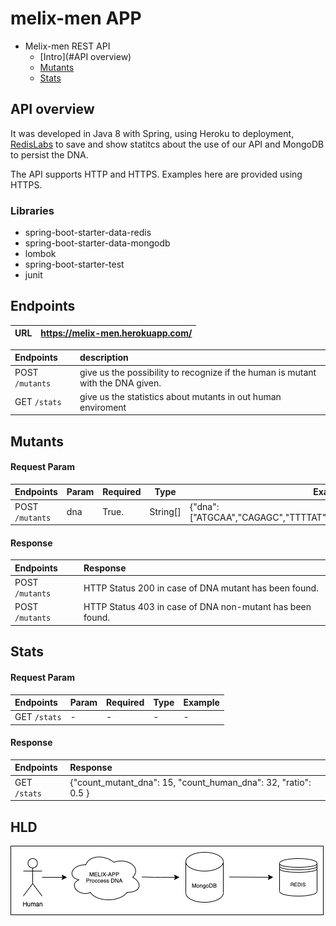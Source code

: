 # melix-men APP

- Melix-men REST API
    - [Intro](#API overview)
    - [Mutants](#mutants)
    - [Stats](#stats)

## API overview

It was developed in Java 8 with Spring, using Heroku to deployment, [RedisLabs](https://app.redislabs.com/#/bdbs) to save and show statitcs about the use of our API and MongoDB to persist the DNA.

The API supports HTTP and HTTPS. Examples here are provided using HTTPS.

### Libraries

- spring-boot-starter-data-redis
- spring-boot-starter-data-mongodb
- lombok
- spring-boot-starter-test
- junit

## Endpoints

| URL   | https://melix-men.herokuapp.com/  |
|:------|:----------------------------------|

| Endpoints      | description                                                                    | 
|:---------------|:-------------------------------------------------------------------------------|
| POST `/mutants`     | give us the possibility to recognize if the human is mutant with the DNA given.|
| GET  `/stats`       | give us the statistics about mutants in out human enviroment                   | 

## Mutants

#### Request Param

| Endpoints      | Param | Required | Type    | Example                                                          | 
|:---------------|:------|----------|---------|------------------------------------------------------------------|
| POST `/mutants`| dna   | True.    | String[]| {"dna": ["ATGCAA","CAGAGC","TTTTAT","AGAGGG","GCGTGA","TCACTG"]} |

#### Response

| Endpoints      | Response                                                 | 
|:---------------|:---------------------------------------------------------|
| POST `/mutants`| HTTP Status 200 in case of DNA mutant has been found.    | 
| POST `/mutants`| HTTP Status 403 in case of DNA non-mutant has been found.|

## Stats

#### Request Param

| Endpoints      | Param | Required | Type    | Example                                                          | 
|:---------------|:------|----------|---------|------------------------------------------------------------------|
| GET `/stats`  | -   | -    |- | - |

#### Response

| Endpoints      | Response                                                 | 
|:---------------|:---------------------------------------------------------|
| GET `/stats`| {"count_mutant_dna": 15, "count_human_dna": 32, "ratio": 0.5 }    | 

## HLD

![Flow Diagram](https://github.com/nicolasksq/melix-men/blob/master/Diagram.png?raw=true)



